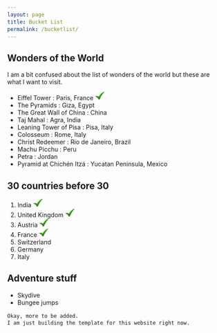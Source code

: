 ```yaml
---
layout: page
title: Bucket List
permalink: /bucketlist/
---
```


## Wonders of the World

I am a bit confused about the list of wonders of the world but these are what I want to visit.

- Eiffel Tower : Paris, France ![](/images/tick-mark.png "Done")
- The Pyramids : Giza, Egypt [](/images/tick-mark.png "Done")
- The Great Wall of China : China [](/images/tick-mark.png "Done")
- Taj Mahal : Agra, India [](/images/tick-mark.png "Done")
- Leaning Tower of Pisa : Pisa, Italy[](/images/tick-mark.png "Done")
- Colosseum : Rome, Italy [](/images/tick-mark.png "Done")
- Christ Redeemer : Rio de Janeiro, Brazil [](/images/tick-mark.png "Done")
- Machu Picchu : Peru [](/images/tick-mark.png "Done")
- Petra : Jordan [](/images/tick-mark.png "Done")
- Pyramid at Chichén Itzá : Yucatan Peninsula, Mexico [](/images/tick-mark.png "Done")

## 30 countries before 30

1. India ![](/images/tick-mark.png "Done")
2. United Kingdom ![](/images/tick-mark.png "Done")
3. Austria ![](/images/tick-mark.png "Done")
4. France ![](/images/tick-mark.png "Done")
5. Switzerland
6. Germany
7. Italy

## Adventure stuff

- Skydive
- Bungee jumps

```
Okay, more to be added.
I am just building the template for this website right now.
```
